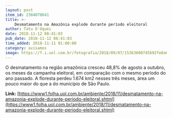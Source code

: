 ```yaml
---
layout: post
item_id: 2384078641
title: >-
    Desmatamento na Amazônia explode durante período eleitoral
author: Tatu D'Oquei
date: 2018-11-12 08:41:03
pub_date: 2018-11-12 08:41:03
time_added: 2018-11-11 01:00:00
category: avisamos
image: https://f.i.uol.com.br/fotografia/2018/09/07/15363600745b92fe8a6fe24_1536360074_3x2_rt.jpg
---
```


O desmatamento na região amazônica cresceu 48,8% de agosto a outubro, os meses da campanha eleitoral, em comparação com o mesmo período do ano passado. A floresta perdeu 1.674 km2 nesses três meses, área um pouco maior do que a do município de São Paulo.

**Link:** [https://www1.folha.uol.com.br/ambiente/2018/11/desmatamento-na-amazonia-explode-durante-periodo-eleitoral.shtml](https://www1.folha.uol.com.br/ambiente/2018/11/desmatamento-na-amazonia-explode-durante-periodo-eleitoral.shtml)

